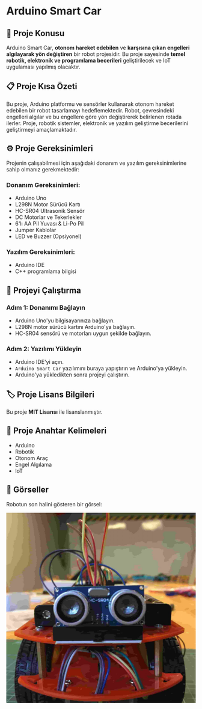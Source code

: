 # Arduino Smart Car

## 📌 Proje Konusu

Arduino Smart Car, **otonom hareket edebilen** ve **karşısına çıkan engelleri algılayarak yön değiştiren** bir robot projesidir. Bu proje sayesinde **temel robotik, elektronik ve programlama becerileri** geliştirilecek ve IoT uygulaması yapılmış olacaktır.

## 📋 Proje Kısa Özeti

Bu proje, Arduino platformu ve sensörler kullanarak otonom hareket edebilen bir robot tasarlamayı hedeflemektedir. Robot, çevresindeki engelleri algılar ve bu engellere göre yön değiştirerek belirlenen rotada ilerler. Proje, robotik sistemler, elektronik ve yazılım geliştirme becerilerini geliştirmeyi amaçlamaktadır.

## ⚙️ Proje Gereksinimleri

Projenin çalışabilmesi için aşağıdaki donanım ve yazılım gereksinimlerine sahip olmanız gerekmektedir:

### Donanım Gereksinimleri:
- Arduino Uno
- L298N Motor Sürücü Kartı
- HC-SR04 Ultrasonik Sensör
- DC Motorlar ve Tekerlekler
- 6'lı AA Pil Yuvası & Li-Po Pil
- Jumper Kablolar
- LED ve Buzzer (Opsiyonel)

### Yazılım Gereksinimleri:
- Arduino IDE
- C++ programlama bilgisi

## 🚀 Projeyi Çalıştırma

### Adım 1: Donanımı Bağlayın
- Arduino Uno'yu bilgisayarınıza bağlayın.
- L298N motor sürücü kartını Arduino'ya bağlayın.
- HC-SR04 sensörü ve motorları uygun şekilde bağlayın.

### Adım 2: Yazılımı Yükleyin
- Arduino IDE'yi açın.
- `Arduino Smart Car` yazılımını buraya yapıştırın ve Arduino'ya yükleyin.
- Arduino'ya yükledikten sonra projeyi çalıştırın.

## 🏷️ Proje Lisans Bilgileri

Bu proje **MIT Lisansı** ile lisanslanmıştır.

## 🔑 Proje Anahtar Kelimeleri
- Arduino
- Robotik
- Otonom Araç
- Engel Algılama
- IoT

## 📸 Görseller

Robotun son halini gösteren bir görsel:

![Arduino Smart Car](./Figure/arduino-smart-car.jpg)

